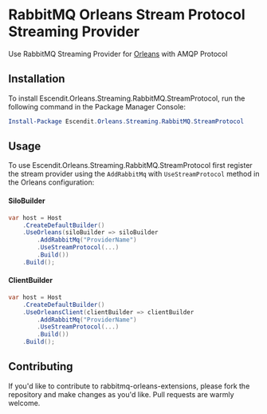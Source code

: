 ﻿# RabbitMQ Orleans Stream Protocol Streaming Provider

Use RabbitMQ Streaming Provider for [Orleans](https://github.com/dotnet/orleans) with AMQP Protocol

## Installation

To install Escendit.Orleans.Streaming.RabbitMQ.StreamProtocol, run the following command in the Package Manager Console:

```powershell
Install-Package Escendit.Orleans.Streaming.RabbitMQ.StreamProtocol
```

## Usage

To use Escendit.Orleans.Streaming.RabbitMQ.StreamProtocol first register the stream provider
using the `AddRabbitMq` with `UseStreamProtocol` method in the Orleans configuration:

#### SiloBuilder

```csharp
var host = Host
    .CreateDefaultBuilder()
    .UseOrleans(siloBuilder => siloBuilder
        .AddRabbitMq("ProviderName")
        .UseStreamProtocol(...)
        .Build())
    .Build();
```

#### ClientBuilder

```csharp
var host = Host
    .CreateDefaultBuilder()
    .UseOrleansClient(clientBuilder => clientBuilder
        .AddRabbitMq("ProviderName")
        .UseStreamProtocol(...)
        .Build())
    .Build();
```

## Contributing

If you'd like to contribute to rabbitmq-orleans-extensions,
please fork the repository and make changes as you'd like.
Pull requests are warmly welcome.
